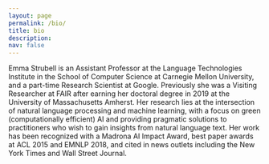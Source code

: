 ```yaml
---
layout: page
permalink: /bio/
title: bio
description: 
nav: false
---
```


Emma Strubell is an Assistant Professor at the Language Technologies Institute in the School
of Computer Science at Carnegie Mellon University, and a part-time Research Scientist at Google.
Previously she was a Visiting Researcher at FAIR after earning her doctoral degree
in 2019 at the University of Massachusetts Amherst. Her research lies at the intersection of natural language processing 
and machine learning, with a focus on green (computationally efficient) AI and providing pragmatic solutions to practitioners 
who wish to gain insights from natural language text. Her work has been recognized with a Madrona AI Impact Award, best paper awards
at ACL 2015 and EMNLP 2018, and cited in news outlets including the New York Times and Wall
Street Journal.
